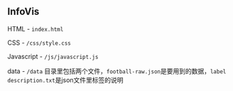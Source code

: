 ## InfoVis  

HTML - `index.html`   

CSS - `/css/style.css`  

Javascript - `/js/javascript.js`  

data - `/data` 目录里包括两个文件，`football-raw.json`是要用到的数据，`label description.txt`是json文件里标签的说明  

